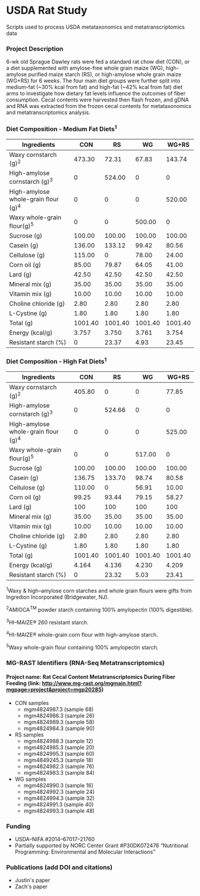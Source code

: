 # USDA Rat Study
Scripts used to process USDA metataxonomics and metatranscriptomics data 

### Project Description
6-wk old Sprague Dawley rats were fed a standard rat chow diet (CON), or a diet supplemented with amylose-free whole grain maize (WG), high-amylose purified maize starch (RS), or high-amylose whole grain maize (WG+RS) for 6 weeks. The four main diet groups were further split into medium-fat (~30% kcal from fat) and high-fat (~42% kcal from fat) diet arms to investigate how dietary fat levels influence the outcomes of fiber consumption. Cecal contents were harvested then flash frozen, and gDNA and RNA was extracted from the frozen cecal contents for metataxonomics and metatranscriptomics analysis.

### Diet Composition - Medium Fat Diets<sup>1</sup>
| Ingredients  | CON  | RS  | WG  | WG+RS |
| ------------- | ------------- | ------------- | ------------- | ------------- |
| Waxy cornstarch (g)<sup>2</sup>  | 473.30  | 72.31  | 67.83  | 143.74 |
| High-amylose cornstarch (g)<sup>3</sup> | 0  | 524.00  | 0  | 0 |
| High-amylose whole-grain flour (g)<sup>4</sup>  | 0  | 0 | 0 | 520.00 |
| Waxy whole-grain flour(g)<sup>5</sup>  | 0  | 0 | 500.00  | 0 |
| Sucrose (g)  | 100.00  | 100.00  | 100.00  | 100.00 |
| Casein (g)  | 136.00  | 133.12  | 99.42  | 80.56 |
| Cellulose (g)  | 115.00  | 0  | 78.00  | 24.00 |
| Corn oil (g)  | 85.00  | 79.87  | 64.05  | 41.00 |
| Lard (g)  | 42.50  | 42.50  | 42.50  | 42.50 |
| Mineral mix (g)  | 35.00  | 35.00  | 35.00  | 35.00 |
| Vitamin mix (g)  | 10.00  | 10.00  | 10.00  | 10.00 |
| Choline chloride (g)  | 2.80  | 2.80  | 2.80  | 2.80  |
| L-Cystine (g)  | 1.80  | 1.80  | 1.80  | 1.80 |
| Total (g)  | 1001.40  | 1001.40 | 1001.40 | 1001.40 |
| Energy (kcal/g)  | 3.757  | 3.750  | 3.761  | 3.754  |
| Resistant starch (%)  | 0 | 23.37 | 4.93  | 23.45  |

### Diet Composition - High Fat Diets<sup>1</sup>
| Ingredients  | CON  | RS  | WG  | WG+RS |
| ------------- | ------------- | ------------- | ------------- | ------------- |
| Waxy cornstarch (g)<sup>2</sup> | 405.80  | 0  | 0  | 77.85 |
| High-amylose cornstarch (g)<sup>3</sup>  | 0  | 524.66  | 0  | 0 |
| High-amylose whole-grain flour (g)<sup>4</sup>  | 0  | 0  | 0  | 525.00 |
| Waxy whole-grain flour(g)<sup>5</sup>  | 0  | 0 | 517.00  | 0 |
| Sucrose (g)  | 100.00  | 100.00  | 100.00  | 100.00 |
| Casein (g)  | 136.75  | 133.70  | 98.74  | 80.58 |
| Cellulose (g)  | 110.00  | 0  | 56.91  | 10.00 |
| Corn oil (g)  | 99.25  | 93.44  | 79.15  | 58.27 |
| Lard (g)  | 100  | 100  | 100  | 100 |
| Mineral mix (g)  | 35.00  | 35.00  | 35.00  | 35.00 |
| Vitamin mix (g)  | 10.00  | 10.00  | 10.00  | 10.00 |
| Choline chloride (g)  | 2.80  | 2.80  | 2.80  | 2.80  |
| L-Cystine (g)  | 1.80  | 1.80  | 1.80  | 1.80 |
| Total (g)  | 1001.40  | 1001.40 | 1001.40 | 1001.40 |
| Energy (kcal/g)  | 4.164  | 4.136  | 4.230  | 4.209  |
| Resistant starch (%)  | 0 | 23.32 | 5.03  | 23.41  |

<sup>1</sup>Waxy & high–amylose corn starches and whole grain flours were gifts from Ingredion Incorporated (Bridgewater, NJ).

<sup>2</sup>AMIOCA<sup>TM</sup> powder starch containing 100% amylopectin (100% digestible).

<sup>3</sup>HI–MAIZE® 260 resistant starch.

<sup>4</sup>HI-MAIZE® whole-grain corn flour with high-amylose starch.

<sup>5</sup>Waxy whole-grain flour containing 100% amylopectin starch.

### MG-RAST Identifiers (RNA-Seq Metatranscriptomics)
#### Project name: Rat Cecal Content Metatranscriptomics During Fiber Feeding (link: http://www.mg-rast.org/mgmain.html?mgpage=project&project=mgp20285)

- CON samples
  - mgm4824987.3 (sample 68)
  - mgm4824986.3 (sample 26)
  - mgm4824989.3 (sample 58) 
  - mgm4824984.3 (sample 90)  
- RS samples 
  - mgm4824988.3 (sample 12)  
  - mgm4824985.3 (sample 20)
  - mgm4824995.3 (sample 60)
  - mgm4849245.3 (sample 18)
  - mgm4824982.3 (sample 76)
  - mgm4824983.3 (sample 84) 
- WG samples
  - mgm4824990.3 (sample 16) 
  - mgm4824992.3 (sample 24)
  - mgm4824994.3 (sample 32)
  - mgm4824991.3 (sample 40)
  - mgm4824993.3 (sample 48) 

### Funding
- USDA–NIFA #2014–67017–21760
- Partially supported by NORC Center Grant #P30DK072476 “Nutritional Programming: Environmental and Molecular Interactions”

### Publications (add DOI and citations) 
- Justin's paper 
- Zach's paper

